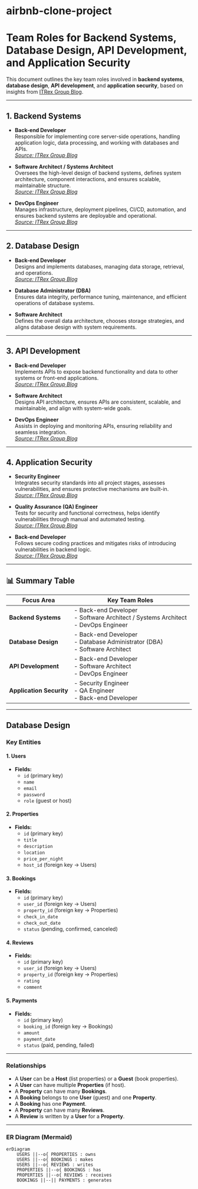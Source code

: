 # airbnb-clone-project

# Team Roles for Backend Systems, Database Design, API Development, and Application Security

This document outlines the key team roles involved in **backend systems**, **database design**, **API development**, and **application security**, based on insights from [ITRex Group Blog](https://itrexgroup.com/blog/#posts).

---

## 1. Backend Systems

- **Back-end Developer**  
  Responsible for implementing core server-side operations, handling application logic, data processing, and working with databases and APIs.  
  *[Source: ITRex Group Blog](https://itrexgroup.com/blog/mastering-software-development-basics/)*

- **Software Architect / Systems Architect**  
  Oversees the high-level design of backend systems, defines system architecture, component interactions, and ensures scalable, maintainable structure.  
  *[Source: ITRex Group Blog](https://itrexgroup.com/blog/software-development-team-structure/)*

- **DevOps Engineer**  
  Manages infrastructure, deployment pipelines, CI/CD, automation, and ensures backend systems are deployable and operational.  
  *[Source: ITRex Group Blog](https://itrexgroup.com/blog/discovery-phase-of-a-project-practical-guide/)*

---

## 2. Database Design

- **Back-end Developer**  
  Designs and implements databases, managing data storage, retrieval, and operations.  
  *[Source: ITRex Group Blog](https://itrexgroup.com/blog/mastering-software-development-basics/)*

- **Database Administrator (DBA)**  
  Ensures data integrity, performance tuning, maintenance, and efficient operations of database systems.

- **Software Architect**  
  Defines the overall data architecture, chooses storage strategies, and aligns database design with system requirements.

---

## 3. API Development

- **Back-end Developer**  
  Implements APIs to expose backend functionality and data to other systems or front-end applications.  
  *[Source: ITRex Group Blog](https://itrexgroup.com/blog/mastering-software-development-basics/)*

- **Software Architect**  
  Designs API architecture, ensures APIs are consistent, scalable, and maintainable, and align with system-wide goals.

- **DevOps Engineer**  
  Assists in deploying and monitoring APIs, ensuring reliability and seamless integration.  
  *[Source: ITRex Group Blog](https://itrexgroup.com/blog/discovery-phase-of-a-project-practical-guide/)*

---

## 4. Application Security

- **Security Engineer**  
  Integrates security standards into all project stages, assesses vulnerabilities, and ensures protective mechanisms are built-in.  
  *[Source: ITRex Group Blog](https://itrexgroup.com/blog/discovery-phase-of-a-project-practical-guide/)*

- **Quality Assurance (QA) Engineer**  
  Tests for security and functional correctness, helps identify vulnerabilities through manual and automated testing.  
  *[Source: ITRex Group Blog](https://itrexgroup.com/blog/discovery-phase-of-a-project-practical-guide/)*

- **Back-end Developer**  
  Follows secure coding practices and mitigates risks of introducing vulnerabilities in backend logic.  
  *[Source: ITRex Group Blog](https://itrexgroup.com/blog/security-vulnerability-types-and-ways-to-fix-them/)*

---

## 📊 Summary Table

| Focus Area              | Key Team Roles                                                                 |
|--------------------------|--------------------------------------------------------------------------------|
| **Backend Systems**      | - Back-end Developer  <br> - Software Architect / Systems Architect  <br> - DevOps Engineer |
| **Database Design**      | - Back-end Developer  <br> - Database Administrator (DBA)  <br> - Software Architect |
| **API Development**      | - Back-end Developer  <br> - Software Architect  <br> - DevOps Engineer |
| **Application Security** | - Security Engineer  <br> - QA Engineer  <br> - Back-end Developer |

---



## Database Design

### Key Entities

#### 1. Users
- **Fields:**
  - `id` (primary key)
  - `name`
  - `email`
  - `password`
  - `role` (guest or host)

#### 2. Properties
- **Fields:**
  - `id` (primary key)
  - `title`
  - `description`
  - `location`
  - `price_per_night`
  - `host_id` (foreign key → Users)

#### 3. Bookings
- **Fields:**
  - `id` (primary key)
  - `user_id` (foreign key → Users)
  - `property_id` (foreign key → Properties)
  - `check_in_date`
  - `check_out_date`
  - `status` (pending, confirmed, canceled)

#### 4. Reviews
- **Fields:**
  - `id` (primary key)
  - `user_id` (foreign key → Users)
  - `property_id` (foreign key → Properties)
  - `rating`
  - `comment`

#### 5. Payments
- **Fields:**
  - `id` (primary key)
  - `booking_id` (foreign key → Bookings)
  - `amount`
  - `payment_date`
  - `status` (paid, pending, failed)

---

### Relationships

- A **User** can be a **Host** (list properties) or a **Guest** (book properties).  
- A **User** can have multiple **Properties** (if host).  
- A **Property** can have many **Bookings**.  
- A **Booking** belongs to one **User** (guest) and one **Property**.  
- A **Booking** has one **Payment**.  
- A **Property** can have many **Reviews**.  
- A **Review** is written by a **User** for a **Property**.  

---

### ER Diagram (Mermaid)

```mermaid
erDiagram
    USERS ||--o{ PROPERTIES : owns
    USERS ||--o{ BOOKINGS : makes
    USERS ||--o{ REVIEWS : writes
    PROPERTIES ||--o{ BOOKINGS : has
    PROPERTIES ||--o{ REVIEWS : receives
    BOOKINGS ||--|| PAYMENTS : generates
